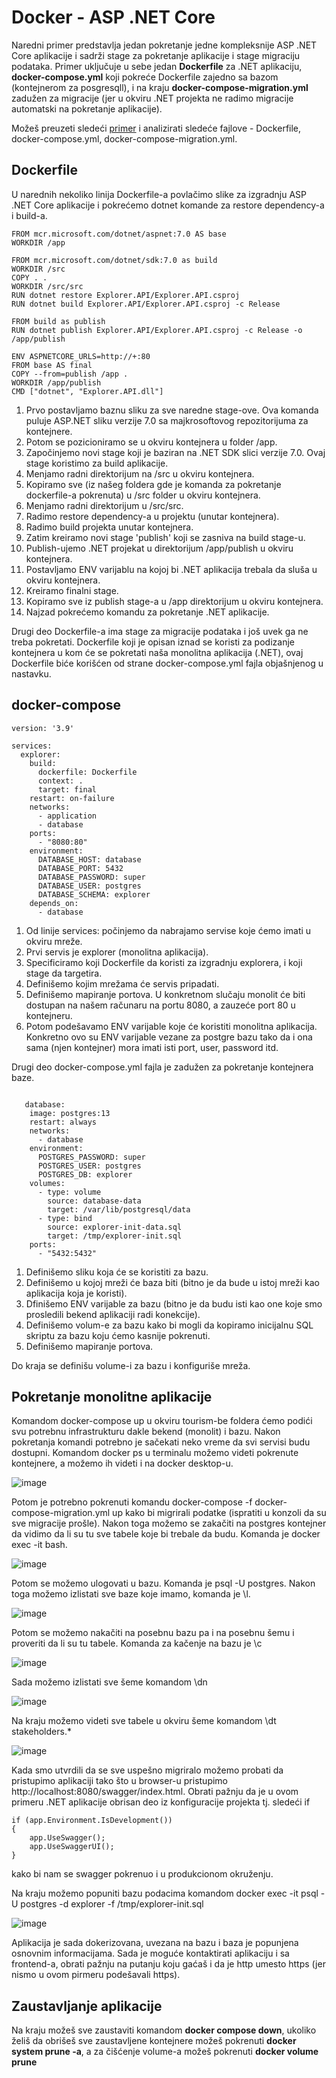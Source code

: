 # Docker - ASP .NET Core

Naredni primer predstavlja jedan pokretanje jedne kompleksnije ASP .NET Core  aplikacije i sadrži stage za pokretanje aplikacije i stage migraciju podataka. Primer uključuje u sebe jedan <b>Dockerfile</b> za .NET aplikaciju, <b>docker-compose.yml</b> koji pokreće Dockerfile zajedno sa bazom (kontejnerom za posgresqll), i na kraju <b>docker-compose-migration.yml</b> zadužen za migracije (jer u okviru .NET projekta ne radimo migracije automatski na pokretanje aplikacije).  

Možeš preuzeti sledeći <a href='#'>primer</a> i analizirati sledeće fajlove - Dockerfile, docker-compose.yml, docker-compose-migration.yml.  

## Dockerfile

U narednih nekoliko linija Dockerfile-a povlačimo slike za izgradnju ASP .NET Core aplikacije i pokrećemo dotnet komande za restore dependency-a i build-a.  

```code
FROM mcr.microsoft.com/dotnet/aspnet:7.0 AS base
WORKDIR /app

FROM mcr.microsoft.com/dotnet/sdk:7.0 as build
WORKDIR /src
COPY . .
WORKDIR /src/src
RUN dotnet restore Explorer.API/Explorer.API.csproj
RUN dotnet build Explorer.API/Explorer.API.csproj -c Release

FROM build as publish
RUN dotnet publish Explorer.API/Explorer.API.csproj -c Release -o /app/publish

ENV ASPNETCORE_URLS=http://+:80
FROM base AS final
COPY --from=publish /app .
WORKDIR /app/publish
CMD ["dotnet", "Explorer.API.dll"]
```
1. Prvo postavljamo baznu sliku za sve naredne stage-ove. Ova komanda puluje ASP.NET sliku verzije 7.0 sa majkrosoftovog repozitorijuma za kontejnere.  
2. Potom se pozicioniramo se u okviru kontejnera u folder /app.  
3. Započinjemo novi stage koji je baziran na .NET SDK slici verzije 7.0. Ovaj stage koristimo za build aplikacije.  
4. Menjamo radni direktorijum na /src u okviru kontejnera.  
5. Kopiramo sve (iz našeg foldera gde je komanda za pokretanje dockerfile-a pokrenuta) u /src folder u okviru kontejnera.  
6. Menjamo radni direktorijum u /src/src.  
7. Radimo restore dependency-a u projektu (unutar kontejnera).  
8. Radimo build projekta unutar kontejnera.
9. Zatim kreiramo novi stage 'publish' koji se zasniva na build stage-u.  
10. Publish-ujemo .NET projekat u direktorijum /app/publish u okviru kontejnera.
11. Postavljamo ENV varijablu na kojoj bi .NET aplikacija trebala da sluša u okviru kontejnera.  
12. Kreiramo finalni stage.  
13. Kopiramo sve iz publish stage-a u /app direktorijum u okviru kontejnera.  
14. Najzad pokrećemo komandu za pokretanje .NET aplikacije.

Drugi deo Dockerfile-a ima stage za migracije podataka i još uvek ga ne treba pokretati. Dockerfile koji je opisan iznad se koristi za podizanje kontejnera u kom će se pokretati naša monolitna aplikacija (.NET), ovaj Dockerfile biće korišćen od strane docker-compose.yml fajla objašnjenog u nastavku.  

## docker-compose

```code
version: '3.9'

services:
  explorer:
    build:
      dockerfile: Dockerfile
      context: .
      target: final
    restart: on-failure
    networks:
      - application
      - database
    ports:
      - "8080:80"
    environment:
      DATABASE_HOST: database
      DATABASE_PORT: 5432
      DATABASE_PASSWORD: super
      DATABASE_USER: postgres
      DATABASE_SCHEMA: explorer
    depends_on:
      - database
```

1. Od linije services: počinjemo da nabrajamo servise koje ćemo imati u okviru mreže. 
2. Prvi servis je explorer (monolitna aplikacija).  
3. Specificiramo koji Dockerfile da koristi za izgradnju explorera, i koji stage da targetira.  
4. Definišemo kojim mrežama će servis pripadati.  
5. Definišemo mapiranje portova. U konkretnom slučaju monolit će biti dostupan na našem računaru na portu 8080, a zauzeće port 80 u kontejneru.   
6. Potom podešavamo ENV varijable koje će koristiti monolitna aplikacija. Konkretno ovo su ENV varijable vezane za postgre bazu tako da i ona sama (njen kontejner) mora imati isti port, user, password itd.

Drugi deo docker-compose.yml fajla je zadužen za pokretanje kontejnera baze.

```code

   database:
    image: postgres:13
    restart: always
    networks:
      - database
    environment:
      POSTGRES_PASSWORD: super
      POSTGRES_USER: postgres
      POSTGRES_DB: explorer
    volumes:
      - type: volume
        source: database-data
        target: /var/lib/postgresql/data
      - type: bind
        source: explorer-init-data.sql
        target: /tmp/explorer-init.sql
    ports:
      - "5432:5432"
 ```

1. Definišemo sliku koja će se koristiti za bazu.  
2. Definišemo u kojoj mreži će baza biti (bitno je da bude u istoj mreži kao aplikacija koja je koristi).  
3. Dfinišemo ENV varijable za bazu (bitno je da budu isti kao one koje smo prosledili bekend aplikaciji radi konekcije).
4. Definišemo volum-e za bazu kako bi mogli da kopiramo inicijalnu SQL skriptu za bazu koju ćemo kasnije pokrenuti.
5. Definišemo mapiranje portova.  
   
Do kraja se definišu volume-i za bazu i konfiguriše mreža.

## Pokretanje monolitne aplikacije

Komandom docker-compose up u okviru tourism-be foldera ćemo podići svu potrebnu infrastrukturu dakle bekend (monolit) i bazu. Nakon pokretanja komandi potrebno je sačekati neko vreme da svi servisi budu dostupni. Komandom docker ps u terminalu možemo videti pokrenute kontejnere, a možemo ih videti i na docker desktop-u.

![image](https://github.com/lukaDoric/SOA/assets/57589408/5fed68d8-e5c6-4f27-9dd1-61242ce1b5c7)
  
Potom je potrebno pokrenuti komandu docker-compose -f docker-compose-migration.yml up kako bi migrirali podatke (ispratiti u konzoli da su sve migracije prošle). Nakon toga možemo se zakačiti na postgres kontejner da vidimo da li su tu sve tabele koje bi trebale da budu. Komanda je docker exec -it <ID-KONTEJNERA-ZA-BAZU> bash.  

![image](https://github.com/lukaDoric/SOA/assets/57589408/4c3deff8-1d15-420b-91c8-573dba8982fc)  

Potom se možemo ulogovati u bazu. Komanda je psql -U postgres. Nakon toga možemo izlistati sve baze koje imamo, komanda je \l.  

![image](https://github.com/lukaDoric/SOA/assets/57589408/d796672e-1dc8-4b81-bf38-e480d218ec1b)  

Potom se možemo nakačiti na posebnu bazu pa i na posebnu šemu i proveriti da li su tu tabele. Komanda za kačenje na bazu je \c <IME-BAZE>  

![image](https://github.com/lukaDoric/SOA/assets/57589408/6c42e006-0b60-4893-a9fb-6b8a72241db7)  

Sada možemo izlistati sve šeme komandom \dn  

![image](https://github.com/lukaDoric/SOA/assets/57589408/19d9b722-bccf-41f1-96f0-84c3f129a7a9)  

Na kraju možemo videti sve tabele u okviru šeme komandom \dt stakeholders.*  

![image](https://github.com/lukaDoric/SOA/assets/57589408/ebb46bcd-27a6-4c0f-b3a7-cc22d76fceea)  

Kada smo utvrdili da se sve uspešno migriralo možemo probati da pristupimo aplikaciji tako što u browser-u pristupimo http://localhost:8080/swagger/index.html. Obrati pažnju da je u ovom primeru .NET aplikacije obrisan deo iz konfiguracije projekta tj. sledeći if
```code
if (app.Environment.IsDevelopment())
{
    app.UseSwagger();
    app.UseSwaggerUI();
}
```
kako bi nam se swagger pokrenuo i u produkcionom okruženju.  

Na kraju možemo popuniti bazu podacima komandom docker exec -it <ID-KONTEJNERA-ZA-BAZU> psql -U postgres -d explorer -f /tmp/explorer-init.sql  

![image](https://github.com/lukaDoric/SOA/assets/57589408/d0856479-6c94-4711-abdb-cedf487ff09d)  

Aplikacija je sada dokerizovana, uvezana na bazu i baza je popunjena osnovnim informacijama. Sada je moguće kontaktirati aplikaciju i sa frontend-a, obrati pažnju na putanju koju gaćaš i da je http umesto https (jer nismo u ovom pirmeru podešavali https).

## Zaustavljanje aplikacije

Na kraju možeš sve zaustaviti komandom <b>docker compose down</b>, ukoliko želiš da obrišeš sve zaustavljene kontejnere možeš pokrenuti <b>docker system prune -a</b>, a za čišćenje volume-a možeš pokrenuti <b>docker volume prune</b>














